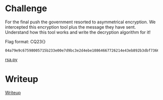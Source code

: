 # Challenge

For the final push the government resorted to asymmetrical encryption.
We intercepted this encryption tool plus the message they have sent.
Understand how this tool works and write the decryption algorithm for it!

Flag format:
CQ23{}

```
04a79e9c67598005715b233e00e7d9bc3e2d4ebe10864667726214e43eb892b3dbf736628f328ffe8fbff756861254a039b45c68a7c66d3728649834cfd3eebb90c3d84865
```

[rsa.py](files/rsa.py)

# Writeup

[Writeup](WRITEUP.md)
